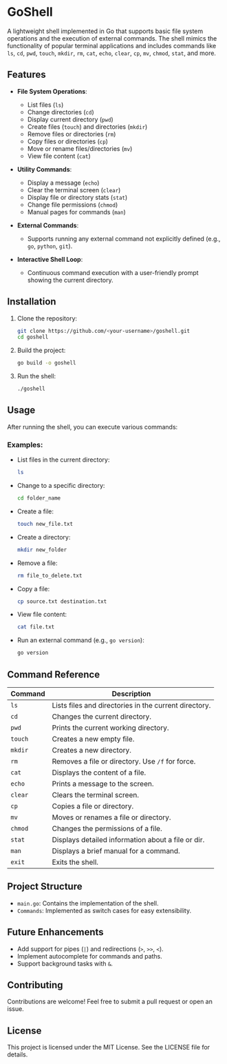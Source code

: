 # GoShell

A lightweight shell implemented in Go that supports basic file system operations and the execution of external commands. The shell mimics the functionality of popular terminal applications and includes commands like `ls`, `cd`, `pwd`, `touch`, `mkdir`, `rm`, `cat`, `echo`, `clear`, `cp`, `mv`, `chmod`, `stat`, and more.

## Features

- **File System Operations**:

  - List files (`ls`)
  - Change directories (`cd`)
  - Display current directory (`pwd`)
  - Create files (`touch`) and directories (`mkdir`)
  - Remove files or directories (`rm`)
  - Copy files or directories (`cp`)
  - Move or rename files/directories (`mv`)
  - View file content (`cat`)

- **Utility Commands**:

  - Display a message (`echo`)
  - Clear the terminal screen (`clear`)
  - Display file or directory stats (`stat`)
  - Change file permissions (`chmod`)
  - Manual pages for commands (`man`)

- **External Commands**:

  - Supports running any external command not explicitly defined (e.g., `go`, `python`, `git`).

- **Interactive Shell Loop**:
  - Continuous command execution with a user-friendly prompt showing the current directory.

## Installation

1. Clone the repository:

   ```bash
   git clone https://github.com/<your-username>/goshell.git
   cd goshell
   ```

2. Build the project:

   ```bash
   go build -o goshell
   ```

3. Run the shell:
   ```bash
   ./goshell
   ```

## Usage

After running the shell, you can execute various commands:

### Examples:

- List files in the current directory:

  ```bash
  ls
  ```

- Change to a specific directory:

  ```bash
  cd folder_name
  ```

- Create a file:

  ```bash
  touch new_file.txt
  ```

- Create a directory:

  ```bash
  mkdir new_folder
  ```

- Remove a file:

  ```bash
  rm file_to_delete.txt
  ```

- Copy a file:

  ```bash
  cp source.txt destination.txt
  ```

- View file content:

  ```bash
  cat file.txt
  ```

- Run an external command (e.g., `go version`):
  ```bash
  go version
  ```

## Command Reference

| Command | Description                                           |
| ------- | ----------------------------------------------------- |
| `ls`    | Lists files and directories in the current directory. |
| `cd`    | Changes the current directory.                        |
| `pwd`   | Prints the current working directory.                 |
| `touch` | Creates a new empty file.                             |
| `mkdir` | Creates a new directory.                              |
| `rm`    | Removes a file or directory. Use `/f` for force.      |
| `cat`   | Displays the content of a file.                       |
| `echo`  | Prints a message to the screen.                       |
| `clear` | Clears the terminal screen.                           |
| `cp`    | Copies a file or directory.                           |
| `mv`    | Moves or renames a file or directory.                 |
| `chmod` | Changes the permissions of a file.                    |
| `stat`  | Displays detailed information about a file or dir.    |
| `man`   | Displays a brief manual for a command.                |
| `exit`  | Exits the shell.                                      |

## Project Structure

- `main.go`: Contains the implementation of the shell.
- `Commands`: Implemented as switch cases for easy extensibility.

## Future Enhancements

- Add support for pipes (`|`) and redirections (`>`, `>>`, `<`).
- Implement autocomplete for commands and paths.
- Support background tasks with `&`.

## Contributing

Contributions are welcome! Feel free to submit a pull request or open an issue.

## License

This project is licensed under the MIT License. See the LICENSE file for details.
